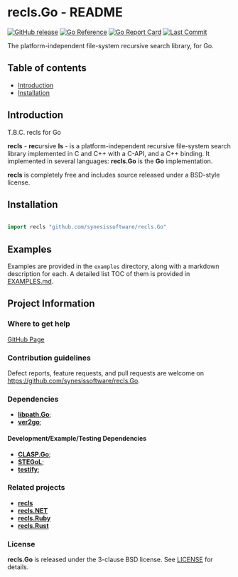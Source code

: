 # recls.Go - README <!-- omit in toc -->

[![GitHub release](https://img.shields.io/github/v/release/synesissoftware/recls.Go.svg)](https://github.com/synesissoftware/recls.Go/releases/latest)
[![Go Reference](https://pkg.go.dev/badge/github.com/synesissoftware/recls.Go.svg)](https://pkg.go.dev/github.com/synesissoftware/recls.Go)
[![Go Report Card](https://goreportcard.com/badge/github.com/synesissoftware/recls.Go)](https://goreportcard.com/report/github.com/synesissoftware/recls.Go)
[![Last Commit](https://img.shields.io/github/last-commit/synesissoftware/recls.Go)](https://github.com/synesissoftware/recls.Go/commits/master)

The platform-independent file-system recursive search library, for Go.


## Table of contents <!-- omit in toc -->

- [Introduction](#introduction)
- [Installation](#installation)


## Introduction

T.B.C.
recls for Go

**recls** - **rec**ursive **ls** - is a platform-independent recursive file-system search library implemented in C and C++ with a C-API, and a C++ binding. It implemented in several languages: **recls.Go** is the **Go** implementation.

**recls** is completely free and includes source released under a BSD-style license.


## Installation

```Go

import recls "github.com/synesissoftware/recls.Go"
```



## Examples

Examples are provided in the ```examples``` directory, along with a markdown description for each. A detailed list TOC of them is provided in [EXAMPLES.md](./EXAMPLES.md).

## Project Information

### Where to get help

[GitHub Page](https://github.com/synesissoftware/recls.Go "GitHub Page")

### Contribution guidelines

Defect reports, feature requests, and pull requests are welcome on https://github.com/synesissoftware/recls.Go.

### Dependencies

* [**libpath.Go**](https://github.com/synesissoftware/libpath.Go/);
* [**ver2go**](https://github.com/synesissoftware/ver2go/);


#### Development/Example/Testing Dependencies

* [**CLASP.Go**](https://github.com/synesissoftware/CLASP.Go/);
* [**STEGoL**](https://github.com/synesissoftware/STEGoL/);
* [**testify**](https://github.com/stretchr/testify);



### Related projects

* [**recls**](https://github.com/synesissoftware/recls/)
* [**recls.NET**](https://github.com/synesissoftware/recls.NET/)
* [**recls.Ruby**](https://github.com/synesissoftware/recls.Ruby/)
* [**recls.Rust**](https://github.com/synesissoftware/recls.Rust/)


### License

**recls.Go** is released under the 3-clause BSD license. See [LICENSE](./LICENSE) for details.
